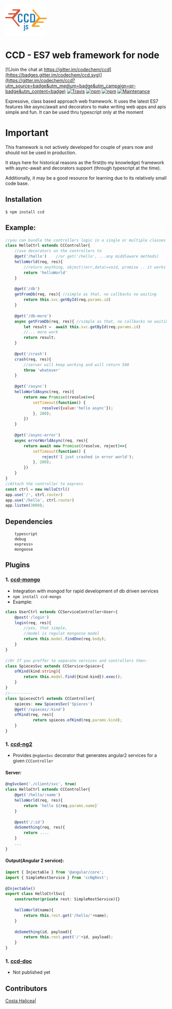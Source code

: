 <img height="100" src="https://raw.githubusercontent.com/codechem/ccd-snippets/master/images/ccdLogo.png"></img>

# CCD - ES7 web framework for node 



[![Join the chat at https://gitter.im/codechem/ccd](https://badges.gitter.im/codechem/ccd.svg)](https://gitter.im/codechem/ccd?utm_source=badge&utm_medium=badge&utm_campaign=pr-badge&utm_content=badge)
[![Travis](https://img.shields.io/travis/codechem/ccd.svg)]()
[![npm](https://img.shields.io/npm/v/ccd.svg)]()
[![npm](https://img.shields.io/npm/dm/ccd.svg)](https://github.com/codechem/ccd)
[![Maintenance](https://img.shields.io/maintenance/yes/2016.svg)]()

Expressive, class based approach web framework. 
It uses the latest ES7 features like async/await and decorators to make writing web apps and apis simple and fun.
It can be used thru typescript only at the moment  

# Important
This framework is not actively developed for couple of years now and should not be used in production. 

It stays here for historical reasons as the first(to my knowledge) framework with async-await and decorators support (through typescript at the time).

Additionally, it may be a good resource for learning due to its relatively small code base.

## Installation

```
$ npm install ccd
```

## Example:

```js
//you can bundle the controllers logic in a single or multiple classes
class HelloCtrl extends CCController{
    //use decorators on the controllers to 
    @get('/hello')    //or get('/hello', ...any middleware methods)
    helloWorld(req, res){
        //return anything, object|(err,data)=void, promise .. it works with all of them
        return 'helloWorld' 
    }
    
    @get('/db')
    getFromDb(req, res){ //simple as that, no callbacks no waiting
        return this.svc.getById(req.params.id)
    }

    @get('/db-more')
    async getFromDb(req, res){ //simple as that, no callbacks no waiting
        let result =  await this.svc.getById(req.params.id)
        //... more work
        return result;
    }
    
    @put('/crash')
    crash(req, res){
        //server will keep working and will return 500 
        throw 'whatever' 
    }

    @get('/async')    
    helloWorldAsync(req, res){
        return new Promise((resolve)=>{
            setTimeout(function() {
                resolve({value:'hello async'});
            }, 200);
        })
    }

    @get('/async-error')    
    async errorWorldAsync(req, res){
        return await new Promise((resolve, reject)=>{
            setTimeout(function() {
                reject('I just crashed in error world');
            }, 200);
        })
    }
}
//Attach the controller to express
const ctrl = new HelloCtrl()
app.use('/', ctrl.router)
app.use('/hello', ctrl.router)
app.listen(3000);
```

## Dependencies

```
    typescript
    debug
    express>
    mongoose
```
## Plugins
    
### 1. [ccd-mongo](https://github.com/codechem/ccd-mongo)

- Integration with mongod for rapid development of db driven services
- ```npm install ccd-mongo```
- Example:
```typescript
class UserCtrl extends CCServiceController<User>{
    @post('/login')    
    login(req, res){
        //yes, that simple, 
        //model is regulat mongoose model
        return this.model.findOne(req.body); 
    }
}

//Or If you preffer to separate services and controllers then:
class SpiecesSvc extends CCService<Spiece>{
    ofKind(kind:string){
        return this.model.find({Kind:kind}).exec();
    }
}
//----------
class SpiecesCtrl extends CCController{
    spieces: new SpiecesSvc('Spieces')
    @get('/spieces/:kind') 
    ofKind(req, res){
            return spieces.ofKind(req.params.kind);
    }
}
```

### 1. [ccd-ng2](https://github.com/codechem/ccd-ng2)

- Provides ```@ngGenSvc``` decorator that generates angular2 services for a given ```CCController```

#### Server:
```typescript
@ngSvcGen('./client/svc', true)
class HelloCtrl extends CCController{
    @get('/hello/:name')    
    helloWorld(req, res){
        return `hello ${req.params.name}`
    }

    @post('/:id')    
    doSomething(req, res){
        return ....
    }
    ...
}
```

#### Output(Angular 2 service):

```typescript
import { Injectable } from '@angular/core';
import { SimpleRestService } from 'ccNgRest';

@Injectable()
export class HelloCtrlSvc{
    constructor(private rest: SimpleRestService){}

    helloWorld(name){
        return this.rest.get('/hello/'+name);
    }

    doSomething(id, payload){
        return this.rest.post('/'+id, payload);
    }
}
```

### 1. [ccd-doc](https://github.com/codechem/ccd-doc)

- Not published yet


## Contributors
[Costa Halicea](https://github.com/halicea)|
